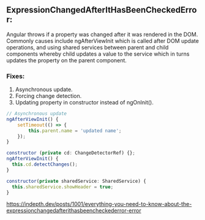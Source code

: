 ## ExpressionChangedAfterItHasBeenCheckedError:
Angular throws if a property was changed after it was rendered in the DOM. Commonly causes include ngAfterViewInit which is called after DOM update operations, and using shared services between parent and child components whereby child updates a value to the service which in turns updates the property on the parent component. 

### Fixes:
1) Asynchronous update.
2) Forcing change detection.
3) Updating property in constructor instead of ngOnInit(). 

```js
// Asynchronous update
ngAfterViewInit() {
    setTimeout(() => {
        this.parent.name = 'updated name';
    });
}
```
```js
constructor (private cd: ChangeDetectorRef) {};
ngAfterViewInit() {
  this.cd.detectChanges();
}
```
```js
constructor(private sharedService: SharedService) {
  this.sharedService.showHeader = true;
}
```

https://indepth.dev/posts/1001/everything-you-need-to-know-about-the-expressionchangedafterithasbeencheckederror-error
